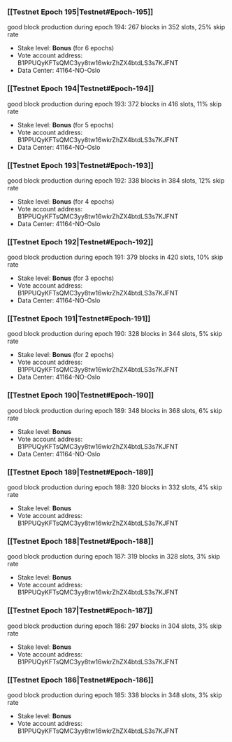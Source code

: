 ### [[Testnet Epoch 195|Testnet#Epoch-195]]
good block production during epoch 194: 267 blocks in 352 slots, 25% skip rate
* Stake level: **Bonus** (for 6 epochs)
* Vote account address: B1PPUQyKFTsQMC3yy8tw16wkrZhZX4btdLS3s7KJFNT
* Data Center: 41164-NO-Oslo
### [[Testnet Epoch 194|Testnet#Epoch-194]]
good block production during epoch 193: 372 blocks in 416 slots, 11% skip rate
* Stake level: **Bonus** (for 5 epochs)
* Vote account address: B1PPUQyKFTsQMC3yy8tw16wkrZhZX4btdLS3s7KJFNT
* Data Center: 41164-NO-Oslo
### [[Testnet Epoch 193|Testnet#Epoch-193]]
good block production during epoch 192: 338 blocks in 384 slots, 12% skip rate
* Stake level: **Bonus** (for 4 epochs)
* Vote account address: B1PPUQyKFTsQMC3yy8tw16wkrZhZX4btdLS3s7KJFNT
* Data Center: 41164-NO-Oslo
### [[Testnet Epoch 192|Testnet#Epoch-192]]
good block production during epoch 191: 379 blocks in 420 slots, 10% skip rate
* Stake level: **Bonus** (for 3 epochs)
* Vote account address: B1PPUQyKFTsQMC3yy8tw16wkrZhZX4btdLS3s7KJFNT
* Data Center: 41164-NO-Oslo
### [[Testnet Epoch 191|Testnet#Epoch-191]]
good block production during epoch 190: 328 blocks in 344 slots, 5% skip rate
* Stake level: **Bonus** (for 2 epochs)
* Vote account address: B1PPUQyKFTsQMC3yy8tw16wkrZhZX4btdLS3s7KJFNT
* Data Center: 41164-NO-Oslo
### [[Testnet Epoch 190|Testnet#Epoch-190]]
good block production during epoch 189: 348 blocks in 368 slots, 6% skip rate
* Stake level: **Bonus**
* Vote account address: B1PPUQyKFTsQMC3yy8tw16wkrZhZX4btdLS3s7KJFNT
* Data Center: 41164-NO-Oslo
### [[Testnet Epoch 189|Testnet#Epoch-189]]
good block production during epoch 188: 320 blocks in 332 slots, 4% skip rate
* Stake level: **Bonus**
* Vote account address: B1PPUQyKFTsQMC3yy8tw16wkrZhZX4btdLS3s7KJFNT
### [[Testnet Epoch 188|Testnet#Epoch-188]]
good block production during epoch 187: 319 blocks in 328 slots, 3% skip rate
* Stake level: **Bonus**
* Vote account address: B1PPUQyKFTsQMC3yy8tw16wkrZhZX4btdLS3s7KJFNT
### [[Testnet Epoch 187|Testnet#Epoch-187]]
good block production during epoch 186: 297 blocks in 304 slots, 3% skip rate
* Stake level: **Bonus**
* Vote account address: B1PPUQyKFTsQMC3yy8tw16wkrZhZX4btdLS3s7KJFNT
### [[Testnet Epoch 186|Testnet#Epoch-186]]
good block production during epoch 185: 338 blocks in 348 slots, 3% skip rate
* Stake level: **Bonus**
* Vote account address: B1PPUQyKFTsQMC3yy8tw16wkrZhZX4btdLS3s7KJFNT